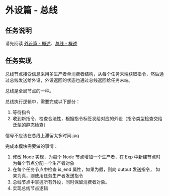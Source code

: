 # 外设篇 - 总线

## 任务说明

请先阅读 [外设篇 - 概述](../外设/00%20Introduction.md)、[总线 - 概述](../外设/01%20Bus.md)

## 任务实现

总线节点接受信息采用多生产者单消费者结构，从每个任务末端获取指令，然后通过总线发送给外设，外设返回的状态也通过总线返回给任务末端。

总线是全局节点的一种。

总线执行逻辑中，需要完成以下部分：

1. 等待指令
2. 收到新指令，检查合法性，根据指令标签发给对应的外设（指令类型检查交给泛型的静态检查）

信号不应该在总线上滞留太多时间.jpg

完成本模块需要做的事情：

1. 修改 Node 实现，为每个 Node 节点增加一个生产者，在 Exp 中新建节点时为每个节点分配一个生产者对象
2. 在每个任务节点中检查 is_end 属性，如果为假，则向 output 发送指令， 如果为真，则使用任务生产者发送指令
3. 总线节点中掌握所有外设，同时保留消费者对象。
4. 实现总线节点逻辑
